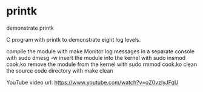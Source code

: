 # printk
demonstrate printk

C program with printk to demonstrate eight log levels.

compile the module with make
Monitor log messages in a separate console with sudo dmesg -w
insert the module into the kernel with sudo insmod cook.ko
remove the module from the kernel with sudo rmmod cook.ko
clean the source code directory with make clean

YouTube video url: https://www.youtube.com/watch?v=oZ0vzIyJFqU
